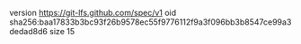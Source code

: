version https://git-lfs.github.com/spec/v1
oid sha256:baa17833b3bc93f26b9578ec55f9776112f9a3f096bb3b8547ce99a3dedad8d6
size 15
